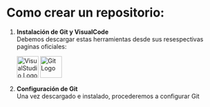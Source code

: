 # **Como crear un repositorio:**

1. **Instalación de Git y VisualCode**  
    Debemos descargar estas herramientas desde sus resespectivas paginas oficiales:    
    
    <a href="https://code.visualstudio.com/"><img src="https://upload.wikimedia.org/wikipedia/commons/thumb/9/9a/Visual_Studio_Code_1.35_icon.svg/2048px-Visual_Studio_Code_1.35_icon.svg.png" alt="VisualStudio Logo" width="50" height="50" /></a>
    <a href="https://git-scm.com/downloads"><img src="https://upload.wikimedia.org/wikipedia/commons/thumb/3/3f/Git_icon.svg/2048px-Git_icon.svg.png" alt="Git Logo" width="50" height="50" /></a>
    

2. **Configuración de Git**  
    Una vez descargado e instalado, procederemos a configurar Git